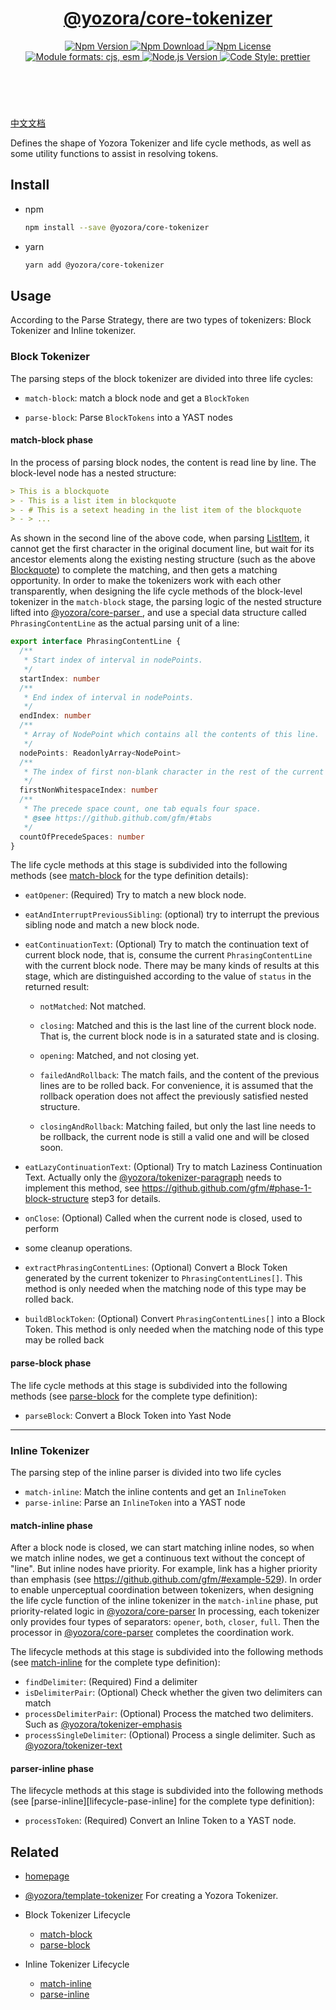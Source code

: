 <header>
  <h1 align="center">
    <a href="https://github.com/yozorajs/yozora/tree/v2.3.7/packages/core-tokenizer#readme">@yozora/core-tokenizer</a>
  </h1>
  <div align="center">
    <a href="https://www.npmjs.com/package/@yozora/core-tokenizer">
      <img
        alt="Npm Version"
        src="https://img.shields.io/npm/v/@yozora/core-tokenizer.svg"
      />
    </a>
    <a href="https://www.npmjs.com/package/@yozora/core-tokenizer">
      <img
        alt="Npm Download"
        src="https://img.shields.io/npm/dm/@yozora/core-tokenizer.svg"
      />
    </a>
    <a href="https://www.npmjs.com/package/@yozora/core-tokenizer">
      <img
        alt="Npm License"
        src="https://img.shields.io/npm/l/@yozora/core-tokenizer.svg"
      />
    </a>
    <a href="#install">
      <img
        alt="Module formats: cjs, esm"
        src="https://img.shields.io/badge/module_formats-cjs%2C%20esm-green.svg"
      />
    </a>
    <a href="https://github.com/nodejs/node">
      <img
        alt="Node.js Version"
        src="https://img.shields.io/node/v/@yozora/core-tokenizer"
      />
    </a>
    <a href="https://github.com/prettier/prettier">
      <img
        alt="Code Style: prettier"
        src="https://img.shields.io/badge/code_style-prettier-ff69b4.svg?style=flat-square"
      />
    </a>
  </div>
</header>
<br/>

[中文文档][homepage-zh]

Defines the shape of Yozora Tokenizer and life cycle methods, as well as some utility functions to
assist in resolving tokens.

## Install

- npm

  ```bash
  npm install --save @yozora/core-tokenizer
  ```

- yarn

  ```bash
  yarn add @yozora/core-tokenizer
  ```

## Usage

According to the Parse Strategy, there are two types of tokenizers: Block Tokenizer and Inline
tokenizer.

### Block Tokenizer

The parsing steps of the block tokenizer are divided into three life cycles:

- `match-block`: match a block node and get a `BlockToken`

- `parse-block`: Parse `BlockTokens` into a YAST nodes

#### match-block phase

In the process of parsing block nodes, the content is read line by line. The block-level node has a
nested structure:

```markdown {2}
> This is a blockquote
> - This is a list item in blockquote
> - # This is a setext heading in the list item of the blockquote
> - > ...
```

As shown in the second line of the above code, when parsing [ListItem][@yozora/tokenizer-list], it
cannot get the first character in the original document line, but wait for its ancestor elements
along the existing nesting structure (such as the above [Blockquote][@yozora/tokenizer-blockquote])
to complete the matching, and then gets a matching opportunity. In order to make the tokenizers work
with each other transparently, when designing the life cycle methods of the block-level tokenizer in
the `match-block` stage, the parsing logic of the nested structure lifted into [@yozora/core-parser
][], and use a special data structure called `PhrasingContentLine` as the actual parsing unit of a line:

```typescript
export interface PhrasingContentLine {
  /**
   * Start index of interval in nodePoints.
   */
  startIndex: number
  /**
   * End index of interval in nodePoints.
   */
  endIndex: number
  /**
   * Array of NodePoint which contains all the contents of this line.
   */
  nodePoints: ReadonlyArray<NodePoint>
  /**
   * The index of first non-blank character in the rest of the current line
   */
  firstNonWhitespaceIndex: number
  /**
   * The precede space count, one tab equals four space.
   * @see https://github.github.com/gfm/#tabs
   */
  countOfPrecedeSpaces: number
}
```

The life cycle methods at this stage is subdivided into the following methods (see
[match-block][lifecycle-match-block] for the type definition details):

- `eatOpener`: (Required) Try to match a new block node.

- `eatAndInterruptPreviousSibling`: (optional) try to interrupt the previous sibling node and match
  a new block node.

- `eatContinuationText`: (Optional) Try to match the continuation text of current block node, that
  is, consume the current `PhrasingContentLine` with the current block node. There may be many kinds
  of results at this stage, which are distinguished according to the value of `status` in the
  returned result:

  - `notMatched`: Not matched.

  - `closing`: Matched and this is the last line of the current block node. That is, the current
    block node is in a saturated state and is closing.

  - `opening`: Matched, and not closing yet.

  - `failedAndRollback`: The match fails, and the content of the previous lines are to be rolled
    back. For convenience, it is assumed that the rollback operation does not affect the previously
    satisfied nested structure.

  - `closingAndRollback`: Matching failed, but only the last line needs to be rollback, the current
    node is still a valid one and will be closed soon.

- `eatLazyContinuationText`: (Optional) Try to match Laziness Continuation Text. Actually only the
  [@yozora/tokenizer-paragraph][] needs to implement this method, see
  https://github.github.com/gfm/#phase-1-block-structure step3 for details.

- `onClose`: (Optional) Called when the current node is closed, used to perform
- some cleanup operations.

- `extractPhrasingContentLines`: (Optional) Convert a Block Token generated by the current tokenizer
  to `PhrasingContentLines[]`. This method is only needed when the matching node of this type may be
  rolled back.

- `buildBlockToken`: (Optional) Convert `PhrasingContentLines[]` into a Block Token. This method is
  only needed when the matching node of this type may be rolled back

#### parse-block phase

The life cycle methods at this stage is subdivided into the following methods (see
[parse-block][lifecycle-parse-block] for the complete type definition):

- `parseBlock`: Convert a Block Token into Yast Node

---

### Inline Tokenizer

The parsing step of the inline parser is divided into two life cycles

- `match-inline`: Match the inline contents and get an `InlineToken`
- `parse-inline`: Parse an `InlineToken` into a YAST node

#### match-inline phase

After a block node is closed, we can start matching inline nodes, so when we match inline nodes, we
get a continuous text without the concept of "line". But inline nodes have priority. For example,
link has a higher priority than emphasis (see https://github.github.com/gfm/#example-529). In order
to enable unperceptual coordination between tokenizers, when designing the life cycle function of
the inline tokenizer in the `match-inline` phase, put priority-related logic in
[@yozora/core-parser][] In processing, each tokenizer only provides four types of separators:
`opener`, `both`, `closer`, `full`. Then the processor in [@yozora/core-parser][] completes the
coordination work.

The lifecycle methods at this stage is subdivided into the following methods (see
[match-inline][lifecycle-match-inline] for the complete type definition):

- `findDelimiter`: (Required) Find a delimiter
- `isDelimiterPair`: (Optional) Check whether the given two delimiters can match
- `processDelimiterPair`: (Optional) Process the matched two delimiters. Such as
  [@yozora/tokenizer-emphasis][]
- `processSingleDelimiter`: (Optional) Process a single delimiter. Such as
  [@yozora/tokenizer-text][]

#### parser-inline phase

The lifecycle methods at this stage is subdivided into the following methods (see
[parse-inline][lifecycle-pase-inline] for the complete type definition):

- `processToken`: (Required) Convert an Inline Token to a YAST node.

## Related

- [homepage][]

- [@yozora/template-tokenizer][] For creating a Yozora Tokenizer.

- Block Tokenizer Lifecycle

  - [match-block][lifecycle-match-block]
  - [parse-block][lifecycle-parse-block]

- Inline Tokenizer Lifecycle
  - [match-inline][lifecycle-match-inline]
  - [parse-inline][lifecycle-parse-inline]

[homepage]: https://github.com/yozorajs/yozora/tree/v2.3.7/packages/core-tokenizer#readme
[homepage-zh]: https://github.com/yozorajs/yozora/tree/v2.3.7/packages/core-tokenizer/README-zh.md
[lifecycle-match-block]:
  https://github.com/yozorajs/yozora/blob/main/packages/core-tokenizer/src/types/lifecycle/match-block.ts
[lifecycle-match-inline]:
  https://github.com/yozorajs/yozora/blob/main/packages/core-tokenizer/src/types/lifecycle/match-inline.ts
[lifecycle-parse-block]:
  https://github.com/yozorajs/yozora/blob/main/packages/core-tokenizer/src/types/lifecycle/parse-block.ts
[lifecycle-parse-inline]:
  https://github.com/yozorajs/yozora/blob/main/packages/core-tokenizer/src/types/lifecycle/parse-inline.ts
[@yozora/core-parser]: https://www.npmjs.com/package/@yozora/core-parser
[@yozora/template-tokenizer]: https://www.npmjs.com/package/@yozora/template-tokenizer
[@yozora/tokenizer-blockquote]: https://www.npmjs.com/package/@yozora/tokenizer-blockquote
[@yozora/tokenizer-emphasis]: https://www.npmjs.com/package/@yozora/tokenizer-emphasis
[@yozora/tokenizer-list]: https://www.npmjs.com/package/@yozora/tokenizer-list
[@yozora/tokenizer-paragraph]: https://www.npmjs.com/package/@yozora/tokenizer-paragraph
[@yozora/tokenizer-text]: https://www.npmjs.com/package/@yozora/tokenizer-text
